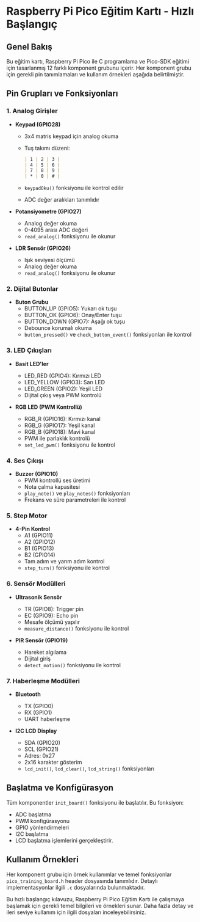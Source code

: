 # Raspberry Pi Pico Eğitim Kartı - Hızlı Başlangıç

## Genel Bakış

Bu eğitim kartı, Raspberry Pi Pico ile C programlama ve Pico-SDK eğitimi için tasarlanmış 12 farklı komponent grubunu içerir. Her komponent grubu için gerekli pin tanımlamaları ve kullanım örnekleri aşağıda belirtilmiştir.

## Pin Grupları ve Fonksiyonları

### 1. Analog Girişler

- **Keypad (GPIO28)**
  - 3x4 matris keypad için analog okuma
  - Tuş takımı düzeni:

    ```markdown
    | 1 | 2 | 3 |
    | 4 | 5 | 6 |
    | 7 | 8 | 9 |
    | * | 0 | # |
    ```

  - `keypadOku()` fonksiyonu ile kontrol edilir
  - ADC değer aralıkları tanımlıdır

- **Potansiyometre (GPIO27)**
  - Analog değer okuma
  - 0-4095 arası ADC değeri
  - `read_analog()` fonksiyonu ile okunur

- **LDR Sensör (GPIO26)**
  - Işık seviyesi ölçümü
  - Analog değer okuma
  - `read_analog()` fonksiyonu ile okunur

### 2. Dijital Butonlar

- **Buton Grubu**
  - BUTTON_UP (GPIO5): Yukarı ok tuşu
  - BUTTON_OK (GPIO6): Onay/Enter tuşu
  - BUTTON_DOWN (GPIO7): Aşağı ok tuşu
  - Debounce korumalı okuma
  - `button_pressed()` ve `check_button_event()` fonksiyonları ile kontrol

### 3. LED Çıkışları

- **Basit LED'ler**
  - LED_RED (GPIO4): Kırmızı LED
  - LED_YELLOW (GPIO3): Sarı LED
  - LED_GREEN (GPIO2): Yeşil LED
  - Dijital çıkış veya PWM kontrolü

- **RGB LED (PWM Kontrollü)**
  - RGB_R (GPIO16): Kırmızı kanal
  - RGB_G (GPIO17): Yeşil kanal
  - RGB_B (GPIO18): Mavi kanal
  - PWM ile parlaklık kontrolü
  - `set_led_pwm()` fonksiyonu ile kontrol

### 4. Ses Çıkışı

- **Buzzer (GPIO10)**
  - PWM kontrollü ses üretimi
  - Nota çalma kapasitesi
  - `play_note()` ve `play_notes()` fonksiyonları
  - Frekans ve süre parametreleri ile kontrol

### 5. Step Motor

- **4-Pin Kontrol**
  - A1 (GPIO11)
  - A2 (GPIO12)
  - B1 (GPIO13)
  - B2 (GPIO14)
  - Tam adım ve yarım adım kontrol
  - `step_turn()` fonksiyonu ile kontrol

### 6. Sensör Modülleri

- **Ultrasonik Sensör**
  - TR (GPIO8): Trigger pin
  - EC (GPIO9): Echo pin
  - Mesafe ölçümü yapılır
  - `measure_distance()` fonksiyonu ile kontrol

- **PIR Sensör (GPIO19)**
  - Hareket algılama
  - Dijital giriş
  - `detect_motion()` fonksiyonu ile kontrol

### 7. Haberleşme Modülleri

- **Bluetooth**
  - TX (GPIO0)
  - RX (GPIO1)
  - UART haberleşme

- **I2C LCD Display**
  - SDA (GPIO20)
  - SCL (GPIO21)
  - Adres: 0x27
  - 2x16 karakter gösterim
  - `lcd_init()`, `lcd_clear()`, `lcd_string()` fonksiyonları

## Başlatma ve Konfigürasyon

Tüm komponentler `init_board()` fonksiyonu ile başlatılır. Bu fonksiyon:

- ADC başlatma
- PWM konfigürasyonu
- GPIO yönlendirmeleri
- I2C başlatma
- LCD başlatma işlemlerini gerçekleştirir.

## Kullanım Örnekleri

Her komponent grubu için örnek kullanımlar ve temel fonksiyonlar `pico_training_board.h` header dosyasında tanımlıdır. Detaylı implementasyonlar ilgili `.c` dosyalarında bulunmaktadır.

Bu hızlı başlangıç kılavuzu, Raspberry Pi Pico Eğitim Kartı ile çalışmaya başlamak için gerekli temel bilgileri ve örnekleri sunar. Daha fazla detay ve ileri seviye kullanım için ilgili dosyaları inceleyebilirsiniz.
